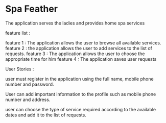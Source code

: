 # Spa Feather


The application serves the ladies and provides home spa services


feature list :

feature 1 : The application allows the user to browse all available services.
feature 2 : the application allows the user to add services to the list of requests.
feature 3 : The application allows the user to choose the appropriate time for him
feature 4 : The application saves user requests


User Stories :
 
user must register in the application using the full name, mobile phone number and password.

User can add important information to the profile such as mobile phone number and address.

user can choose the type of service required according to the available dates and add it to the list of requests.






